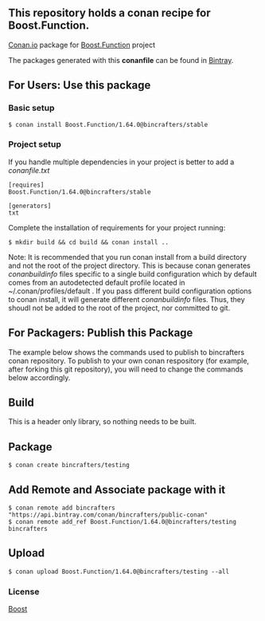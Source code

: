 ## This repository holds a conan recipe for Boost.Function.

[Conan.io](https://conan.io) package for [Boost.Function](https://github.com/Boostorg/Function) project

The packages generated with this **conanfile** can be found in [Bintray](https://bintray.com/bincrafters/public-conan/Boost.Function%3Abincrafters).

## For Users: Use this package

### Basic setup

    $ conan install Boost.Function/1.64.0@bincrafters/stable

### Project setup

If you handle multiple dependencies in your project is better to add a *conanfile.txt*

    [requires]
    Boost.Function/1.64.0@bincrafters/stable

    [generators]
    txt

Complete the installation of requirements for your project running:</small></span>

    $ mkdir build && cd build && conan install ..
	
Note: It is recommended that you run conan install from a build directory and not the root of the project directory.  This is because conan generates *conanbuildinfo* files specific to a single build configuration which by default comes from an autodetected default profile located in ~/.conan/profiles/default .  If you pass different build configuration options to conan install, it will generate different *conanbuildinfo* files.  Thus, they shoudl not be added to the root of the project, nor committed to git. 

## For Packagers: Publish this Package

The example below shows the commands used to publish to bincrafters conan repository. To publish to your own conan respository (for example, after forking this git repository), you will need to change the commands below accordingly. 

## Build  

This is a header only library, so nothing needs to be built.

## Package 

    $ conan create bincrafters/testing
	
## Add Remote and Associate package with it

	$ conan remote add bincrafters "https://api.bintray.com/conan/bincrafters/public-conan"
	$ conan remote add_ref Boost.Function/1.64.0@bincrafters/testing bincrafters

## Upload

    $ conan upload Boost.Function/1.64.0@bincrafters/testing --all

### License
[Boost](LICENSE)

